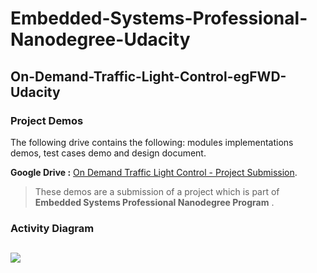 # Embedded-Systems-Professional-Nanodegree-Udacity
## On-Demand-Traffic-Light-Control-egFWD-Udacity
### Project Demos

The following drive contains the following: modules implementations demos, test cases demo and design document.

**Google Drive :** [On Demand Traffic Light Control - Project Submission](https://drive.google.com/drive/folders/1e1qIBxVcvUJuRhsH8vMlGvKt_yfeCAiq?usp=sharing).

> These demos are a submission of a project which is part of **Embedded Systems Professional Nanodegree Program** .

### Activity Diagram

## ![](https://33333.cdn.cke-cs.com/kSW7V9NHUXugvhoQeFaf/images/7962e2395074172043e09b68a4bda5aacf1156c91919ef0c.PNG)
